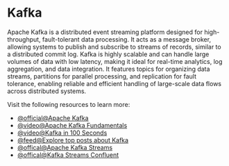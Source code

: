 # Kafka

Apache Kafka is a distributed event streaming platform designed for high-throughput, fault-tolerant data processing. It acts as a message broker, allowing systems to publish and subscribe to streams of records, similar to a distributed commit log. Kafka is highly scalable and can handle large volumes of data with low latency, making it ideal for real-time analytics, log aggregation, and data integration. It features topics for organizing data streams, partitions for parallel processing, and replication for fault tolerance, enabling reliable and efficient handling of large-scale data flows across distributed systems.

Visit the following resources to learn more:

- [@official@Apache Kafka](https://kafka.apache.org/quickstart)
- [@video@Apache Kafka Fundamentals](https://www.youtube.com/watch?v=B5j3uNBH8X4)
- [@video@Kafka in 100 Seconds](https://www.youtube.com/watch?v=uvb00oaa3k8)
- [@feed@Explore top posts about Kafka](https://app.daily.dev/tags/kafka?ref=roadmapsh)
- [@offical@Apache Kafka Streams](https://docs.confluent.io/platform/current/streams/concepts.html)
- [@offical@Kafka Streams Confluent](https://kafka.apache.org/documentation/streams/)

